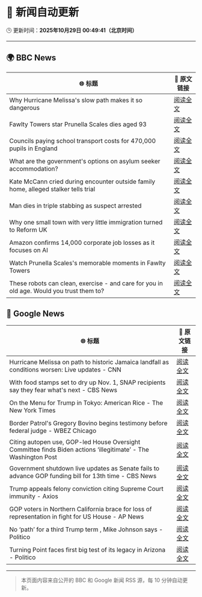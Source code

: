 # 🧠 新闻自动更新

🕒 更新时间：**2025年10月29日 00:49:41（北京时间）**

---

## 🌍 BBC News

| 🌐 标题 | 🔗 原文链接 |
|--------|-------------|
| Why Hurricane Melissa's slow path makes it so dangerous | [阅读全文](https://www.bbc.com/news/articles/cp3d71q32w5o?at_medium=RSS&at_campaign=rss) |
| Fawlty Towers star Prunella Scales dies aged 93 | [阅读全文](https://www.bbc.com/news/articles/cjd0yn5gyndo?at_medium=RSS&at_campaign=rss) |
| Councils paying school transport costs for 470,000 pupils in England | [阅读全文](https://www.bbc.com/news/articles/c14pg0xj7mzo?at_medium=RSS&at_campaign=rss) |
| What are the government's options on asylum seeker accommodation? | [阅读全文](https://www.bbc.com/news/articles/c9d60ejn41wo?at_medium=RSS&at_campaign=rss) |
| Kate McCann cried during encounter outside family home, alleged stalker tells trial | [阅读全文](https://www.bbc.com/news/articles/cdjr2d8jdrlo?at_medium=RSS&at_campaign=rss) |
| Man dies in triple stabbing as suspect arrested | [阅读全文](https://www.bbc.com/news/articles/c5ypkd57n97o?at_medium=RSS&at_campaign=rss) |
| Why one small town with very little immigration turned to Reform UK | [阅读全文](https://www.bbc.com/news/articles/cvgkpjdzv74o?at_medium=RSS&at_campaign=rss) |
| Amazon confirms 14,000 corporate job losses as it focuses on AI | [阅读全文](https://www.bbc.com/news/articles/c1m3zm9jnl1o?at_medium=RSS&at_campaign=rss) |
| Watch Prunella Scales's memorable moments in Fawlty Towers | [阅读全文](https://www.bbc.com/news/videos/cvgwv8jjjyno?at_medium=RSS&at_campaign=rss) |
| These robots can clean, exercise - and care for you in old age. Would you trust them to? | [阅读全文](https://www.bbc.com/news/articles/c9wdzyyglq5o?at_medium=RSS&at_campaign=rss) |

## 📰 Google News

| 🌐 标题 | 🔗 原文链接 |
|--------|-------------|
| Hurricane Melissa on path to historic Jamaica landfall as conditions worsen: Live updates - CNN | [阅读全文](https://news.google.com/rss/articles/CBMikgFBVV95cUxQNFNBSzZzSk0zOF9QMjJqLV80akN4MFVINWt2UkdPa2RERGM1dFJPNUkyamhGY213c3E5WDd6MzVNRm5pTllkNjJEbm1DX1oxN1JmbVFad1YxdnpyRHU4d0hTb3RBY0NOTDdPUG55enJHVjcxWmRBUmZPNDI2eUs1TWlGc2dXNjJkRmdIU2hwVlhzUQ?oc=5) |
| With food stamps set to dry up Nov. 1, SNAP recipients say they fear what's next - CBS News | [阅读全文](https://news.google.com/rss/articles/CBMifkFVX3lxTFBhcmk3NWxvVXhKWG1vMnVaYW50eHlRODJFcDJmN2dpVTI4YUNTZ05PX3B2ckdBNUpRY2Y3UWdYakJUTXBPbWd2TUM3a1h0dm5UZ2V5bTNSN2Z0R1pBY0ZIeWRzdF9yRHhCN250UGN6R0FYMGtRX2ZYeDR4aDJwZ9IBgwFBVV95cUxOQVhOTmNlbXBtSHBUSUtlMFoxeFJiUmpYNURJR2gwMFZYbEx0bDFUUVFxWEZFclZDXy1JZW9SNUs2aTVlQnVNeVRCb3NRQUt1SjlOOEE5dm5UWGFLNTFWc3VoZ3ZVY053YXduY2VYamQ1S2lza0ZGVnZ4RVY0bnhFN2NhZw?oc=5) |
| On the Menu for Trump in Tokyo: American Rice - The New York Times | [阅读全文](https://news.google.com/rss/articles/CBMigAFBVV95cUxOdlFwVHFqMjh3T294SDJ1dWdZdmhoSGRFbFZ6bVdmWHZySDJyU2VGY1VQc1JTUXd1TzhyWU1sa2FOTHNsOVREWnFhdFlWazJiMnk4VTJ0aVVnYW12ekctQzdFd01wT1AtNnFpWjVkS1A5STI3ZWU1c0VHMzNRa1JCcQ?oc=5) |
| Border Patrol's Gregory Bovino begins testimony before federal judge - WBEZ Chicago | [阅读全文](https://news.google.com/rss/articles/CBMijwFBVV95cUxQdlNncjFQMWZlNWtaWXNZTjdGVV9HZjJhT1NfODZUZkRxQmpGZ1VBMFZWd0xONkJ6Y1U5WlpCRzNKSDBpaks3TUZXV1RrZmRRMEl4NlBlN3NzdEFJcFItMXhuUDZEVGV0d3dRZHdRYWlYcmZBeDNWaUxpSkVkakI3VXdTVUlnbl8tZDFrNlJWTQ?oc=5) |
| Citing autopen use, GOP-led House Oversight Committee finds Biden actions ‘illegitimate’ - The Washington Post | [阅读全文](https://news.google.com/rss/articles/CBMisgFBVV95cUxObHluSjJlRGpvWXpDbkx5b3hkZUxVcmJOOVU1NU1BNEF1cEFuZjMwNHMzZTZFTE95b1pUZHJUbTRZR3NvajZnZFdqS05ocTlGT0tKMC1OOHk0dGdCQ3R4Z3lqWWdXWmcyeElWX1g4VUhSbmI4ZHlza3R3REpyTTRlZ2x4UzZZYjAydXZaSnZPaFhxdlJnN3o4VV9Kd2ZHZFdzdEgtZ3NucUVhMjFvSTNPak5B?oc=5) |
| Government shutdown live updates as Senate fails to advance GOP funding bill for 13th time - CBS News | [阅读全文](https://news.google.com/rss/articles/CBMikwFBVV95cUxQZG9PYmNBWC0yRHdLRWpackhYb3hMWVUxQ3FPdm9fSmxBNWhrV29aWURXdXk1V0kwMWd2S29jc2EteEZUN1ZUeTFjdEY0cmFHNWgwN3hRYnI1dFY1MHZxTWptdzlHSkE3ZUV5UUVqbGQ1R1FSR2MzTmxOS2FtRVU0eHlYYlhBbWZGZ21wQWdpZFM0cWs?oc=5) |
| Trump appeals felony conviction citing Supreme Court immunity - Axios | [阅读全文](https://news.google.com/rss/articles/CBMidkFVX3lxTE9lcGRleGdJbmlSVXdkdHIyOV81UE54VkVhUEtud29UWURidlJCYU9GWkEzUHR5SmpQMnJ4dFhQOFNDQ2tyWUhOUlo3Zmc5QnoycktEM0VQYThTbVh6SV9pc3YycXllcUlJTGxsaUh1SDFwZ2VfeVE?oc=5) |
| GOP voters in Northern California brace for loss of representation in fight for US House - AP News | [阅读全文](https://news.google.com/rss/articles/CBMirwFBVV95cUxObDRNN1UxNmNjcnltcFI1ZEgwdkxLdjJ5UVdQeW54TmdmN0JZc1RnbmFBUTVsOVJCMWRnVE00LVg2LUI1czVoR3k4UG8za19aakZGWFJtZjgxa2FoTjdBZWlweUpBUTA1QTFVaWhoSEg3WW90YjFnY2R1Q3ZqeUZFcnUweXdYcXY3SlpkcDlHdTRKSTR3NnVVRVhheEFaZklILXQ4T0hsbHM2N09Qdm84?oc=5) |
| No ‘path’ for a third Trump term , Mike Johnson says - Politico | [阅读全文](https://news.google.com/rss/articles/CBMipwFBVV95cUxOMGYxcF9mQjh1MzBwZFdYTXRoWUNpdHZyTF9sUE03TElHc21GXzlYdWx4TWMtR0VJQ2NlbVM4cWtXMXhtRmh0dEJDNERvR3BFSWQwYTIzNkZaUDJscmh6bDZKTVdXOFRieV91RWJGSTFHX3lHQlhPOFNZeTN4VzlILUc5dDR6RkEzQzVxOE4wN2hnS0huRk9MeF9DU1RVQ2MwZk5mNWJDTQ?oc=5) |
| Turning Point faces first big test of its legacy in Arizona - Politico | [阅读全文](https://news.google.com/rss/articles/CBMimgFBVV95cUxOYUIxSHFCQmVnbTQ4TnpzSnA4aEFCUlFsNGRiVmNYdDBjcVRNUU5yRHlRMWEwN3pjenlJMGhOZDV1V0ZfNXhWV2ZtaGl3NFluZmIxSVBKSnRiNDVBRmljNV9xWXppLVctbnZrb0hxSHEydEJRYmp4WThGNGF4YlVaVERQalhaS1luWGZNMUl5Mkk3NVd6LTVwNkF3?oc=5) |

---
> 本页面内容来自公开的 BBC 和 Google 新闻 RSS 源，每 10 分钟自动更新。